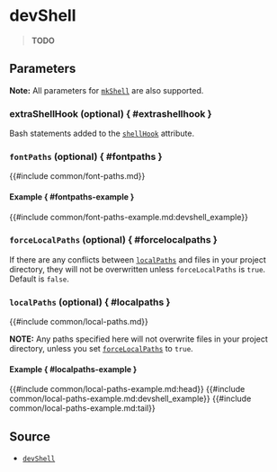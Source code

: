 # devShell

> **TODO**

## Parameters

**Note:** All parameters for [`mkShell`][nix-derivation-mk-shell] are also
supported.

### extraShellHook (optional) { #extrashellhook }

Bash statements added to the [`shellHook`][nix-derivation-mk-shell-attributes]
attribute.

### `fontPaths` (optional) { #fontpaths }

{{#include common/font-paths.md}}

#### Example { #fontpaths-example }

{{#include common/font-paths-example.md:devshell_example}}

### `forceLocalPaths` (optional) { #forcelocalpaths }

<!-- markdownlint-disable link-fragments -->

If there are any conflicts between [`localPaths`](#localpaths) and files in your
project directory, they will not be overwritten unless `forceLocalPaths` is
`true`. Default is `false`.

<!-- markdownlint-restore -->

### `localPaths` (optional) { #localpaths }

{{#include common/local-paths.md}}

<!-- markdownlint-disable link-fragments -->

**NOTE:** Any paths specified here will not overwrite files in your project
directory, unless you set [`forceLocalPaths`](#forcelocalpaths) to `true`.

<!-- markdownlint-restore -->

#### Example { #localpaths-example }

{{#include common/local-paths-example.md:head}}
{{#include common/local-paths-example.md:devshell_example}}
{{#include common/local-paths-example.md:tail}}

## Source

- [`devShell`](https://github.com/loqusion/typst.nix/blob/main/lib/devShell.nix)

[nix-derivation-mk-shell]: https://nixos.org/manual/nixpkgs/stable/#sec-pkgs-mkShell
[nix-derivation-mk-shell-attributes]: https://nixos.org/manual/nixpkgs/stable/#sec-pkgs-mkShell-attributes
